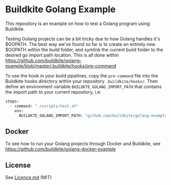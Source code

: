 # Buildkite Golang Example

This repository is an example on how to test a Golang program using Buildkite.

Testing Golang projects can be a bit tricky due to how Golang handles it's
$GOPATH. The best way we've found so far is to create an entirely new $GOPATH
within the build folder, and symlink the current build folder to the desired go
import path location. This is all done within
https://github.com/buildkite/golang-example/blob/master/.buildkite/hooks/pre-command

To use the hook in your build pipelines, copy the `pre-command` file into the
Buildkite hooks directory within your repository `.buildkite/hooks/`. Then
define an environment variable `BUILDKTE_GOLANG_IMPORT_PATH` that contains the
import path to your current repository, i.e:

```bash
steps:
  - command: "./scripts/test.sh"
    env:
      BUILDKTE_GOLANG_IMPORT_PATH: "github.com/buildkite/golang-example"
```

## Docker

To see how to run your Golang projects through Docker and Buildkite, see https://github.com/buildkite/golang-docker-example

## License

See [Licence.md](Licence.md) (MIT)
